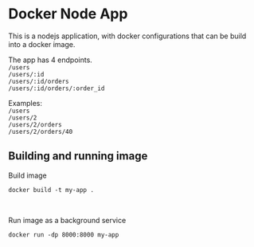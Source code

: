 # Docker Node App
This is a nodejs application, with docker configurations
that can be build into a docker image. 
<br>

The app has 4 endpoints.<br>
`/users` <br>
`/users/:id` <br>
`/users/:id/orders` <br>
`/users/:id/orders/:order_id` <br>

Examples: <br>
`/users` <br>
`/users/2` <br>
`/users/2/orders` <br>
`/users/2/orders/40` <br>

## Building and running image
Build image
```
docker build -t my-app .
```
<br>

Run image as a background service
```
docker run -dp 8000:8000 my-app
```

